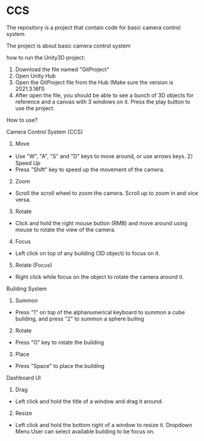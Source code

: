 # CCS
The repository is a project that contain code for basic camera control system

The project is about basic camera control system

how to run the Unity3D project:

1) Download the file named "GitProject"
2) Open Unity Hub
3) Open the GitProject file from the Hub (Make sure the version is 2021.3.16f1)
4) After open the file, you should be able to see a bunch of 3D objects for reference and a canvas with 3 windows on it. Press the play button to use the project.

How to use?

Camera Control System (CCS)
1) Move
- Use "W", "A", "S" and "D" keys to move around, or use arrows keys.
2）Speed Up
- Press "Shift" key to speed up the movement of the camera.
2) Zoom
- Scroll the scroll wheel to zoom the camera. Scroll up to zoom in and vice versa.
3) Rotate
- Click and hold the right mouse button (RMB) and move around using mouse to rotate the view of the camera.
4) Focus
- Left click on top of any building (3D object) to focus on it.
5) Rotate (Focus)
- Right click while focus on the object to rotate the camera around it.

Building System
1) Summon
- Press "1" on top of the alphanumerical keyboard to summon a cube building, and press "2" to summon a sphere builing 
2) Rotate
- Press "O" key to rotate the building
3) Place
- Press "Space" to place the building

Dashboard UI
1) Drag
- Left click and hold the title of a window and drag it around.
2) Resize
- Left click and hold the bottom right of a window to resize it.
Dropdown Menu
User can select available building to be focus on.
